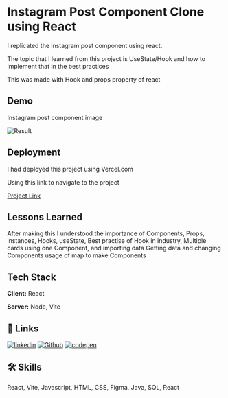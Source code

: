 
# Instagram Post Component Clone using React

I replicated the instagram post component  using react.


The topic that I learned from this project  is UseState/Hook and how to implement that in the best practices

This was made with Hook and props property of react 


## Demo

Instagram post component image


![Result](https://i.postimg.cc/MHtTkPwk/image.png)


## Deployment

I had deployed this project  using Vercel.com

Using this link to navigate to the project

[Project Link](https://instagram-post-component.vercel.app/)


## Lessons Learned

After making this I  understood the importance of 
Components,
Props,
instances,
Hooks, useState, Best practise of Hook in industry,
 Multiple cards using one Component,
and importing data
Getting data and changing Components
usage of map to make Components





## Tech Stack

**Client:** React

**Server:** Node, Vite

## 🔗 Links
[![linkedin](https://img.shields.io/badge/linkedin-0A66C2?style=for-the-badge&logo=linkedin&logoColor=white)](https://www.linkedin.com/in/murali-kanna/)
[![Github](https://img.shields.io/badge/GitHub-100000?style=for-the-badge&logo=github&logoColor=white)](https://github.com/Kanna116)
[![codepen](https://img.shields.io/badge/Codepen-000000?style=for-the-badge&logo=codepen&logoColor=white)](https://codepen.io/Klax)

## 🛠 Skills
React, Vite, Javascript, HTML, CSS, Figma, Java, SQL, React

